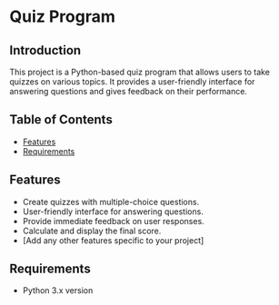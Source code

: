 # Quiz Program

## Introduction

This project is a Python-based quiz program that allows users to take quizzes on various topics. It provides a user-friendly interface for answering questions and gives feedback on their performance.

## Table of Contents

- [Features](#features)
- [Requirements](#requirements)


## Features

- Create quizzes with multiple-choice questions.
- User-friendly interface for answering questions.
- Provide immediate feedback on user responses.
- Calculate and display the final score.
- [Add any other features specific to your project]

## Requirements



- Python 3.x version
  



